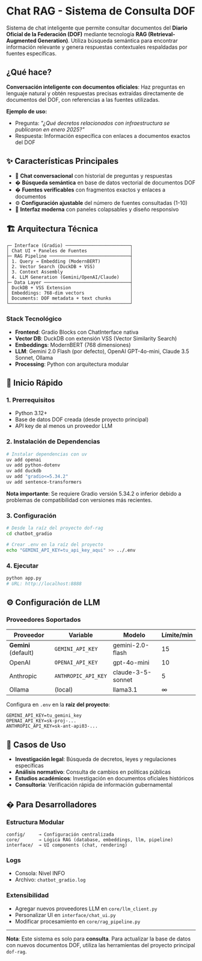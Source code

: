 # Chat RAG - Sistema de Consulta DOF

Sistema de chat inteligente que permite consultar documentos del **Diario Oficial de la Federación (DOF)** mediante tecnología **RAG (Retrieval-Augmented Generation)**. Utiliza búsqueda semántica para encontrar información relevante y genera respuestas contextuales respaldadas por fuentes específicas.

## ¿Qué hace?

**Conversación inteligente con documentos oficiales**: Haz preguntas en lenguaje natural y obtén respuestas precisas extraídas directamente de documentos del DOF, con referencias a las fuentes utilizadas.

**Ejemplo de uso:**
- Pregunta: *"¿Qué decretos relacionados con infraestructura se publicaron en enero 2025?"*
- Respuesta: Información específica con enlaces a documentos exactos del DOF

## ✨ Características Principales

- 🤖 **Chat conversacional** con historial de preguntas y respuestas
- � **Búsqueda semántica** en base de datos vectorial de documentos DOF
- � **Fuentes verificables** con fragmentos exactos y enlaces a documentos
- ⚙️ **Configuración ajustable** del número de fuentes consultadas (1-10)
- 🎨 **Interfaz moderna** con paneles colapsables y diseño responsivo

## 🏗️ Arquitectura Técnica

```
┌─ Interface (Gradio) ────────────────────────┐
│ Chat UI + Paneles de Fuentes                │
├─ RAG Pipeline ──────────────────────────────┤
│ 1. Query → Embedding (ModernBERT)           │
│ 2. Vector Search (DuckDB + VSS)             │
│ 3. Context Assembly                         │
│ 4. LLM Generation (Gemini/OpenAI/Claude)    │
├─ Data Layer ────────────────────────────────┤
│ DuckDB + VSS Extension                      │
│ Embeddings: 768-dim vectors                 │
│ Documents: DOF metadata + text chunks       │
└─────────────────────────────────────────────┘
```

### Stack Tecnológico

- **Frontend**: Gradio Blocks con ChatInterface nativa
- **Vector DB**: DuckDB con extensión VSS (Vector Similarity Search)
- **Embeddings**: ModernBERT (768 dimensiones)
- **LLM**: Gemini 2.0 Flash (por defecto), OpenAI GPT-4o-mini, Claude 3.5 Sonnet, Ollama
- **Processing**: Python con arquitectura modular

## 🚀 Inicio Rápido

### 1. Prerrequisitos
- Python 3.12+
- Base de datos DOF creada (desde proyecto principal)
- API key de al menos un proveedor LLM

### 2. Instalación de Dependencias
```bash
# Instalar dependencias con uv
uv add openai
uv add python-dotenv
uv add duckdb
uv add "gradio<=5.34.2"
uv add sentence-transformers
```

**Nota importante**: Se requiere Gradio versión 5.34.2 o inferior debido a problemas de compatibilidad con versiones más recientes.

### 3. Configuración
```bash
# Desde la raíz del proyecto dof-rag
cd chatbot_gradio

# Crear .env en la raíz del proyecto
echo "GEMINI_API_KEY=tu_api_key_aqui" >> ../.env
```

### 4. Ejecutar
```bash
python app.py
# URL: http://localhost:8888
```

## ⚙️ Configuración de LLM

### Proveedores Soportados
| Proveedor | Variable | Modelo | Límite/min |
|-----------|----------|--------|------------|
| **Gemini** (default) | `GEMINI_API_KEY` | gemini-2.0-flash | 15 |
| OpenAI | `OPENAI_API_KEY` | gpt-4o-mini | 10 |
| Anthropic | `ANTHROPIC_API_KEY` | claude-3-5-sonnet | 5 |
| Ollama | (local) | llama3.1 | ∞ |

Configura en `.env` en la **raíz del proyecto**:
```env
GEMINI_API_KEY=tu_gemini_key
OPENAI_API_KEY=sk-proj-...
ANTHROPIC_API_KEY=sk-ant-api03-...
```

## 🎯 Casos de Uso

- **Investigación legal**: Búsqueda de decretos, leyes y regulaciones específicas
- **Análisis normativo**: Consulta de cambios en políticas públicas
- **Estudios académicos**: Investigación en documentos oficiales históricos
- **Consultoría**: Verificación rápida de información gubernamental

## � Para Desarrolladores

### Estructura Modular
```
config/     → Configuración centralizada
core/       → Lógica RAG (database, embeddings, llm, pipeline)
interface/  → UI components (chat, rendering)
```

### Logs
- Consola: Nivel INFO
- Archivo: `chatbot_gradio.log`

### Extensibilidad
- Agregar nuevos proveedores LLM en `core/llm_client.py`
- Personalizar UI en `interface/chat_ui.py`
- Modificar procesamiento en `core/rag_pipeline.py`

---

**Nota**: Este sistema es solo para **consulta**. Para actualizar la base de datos con nuevos documentos DOF, utiliza las herramientas del proyecto principal `dof-rag`.